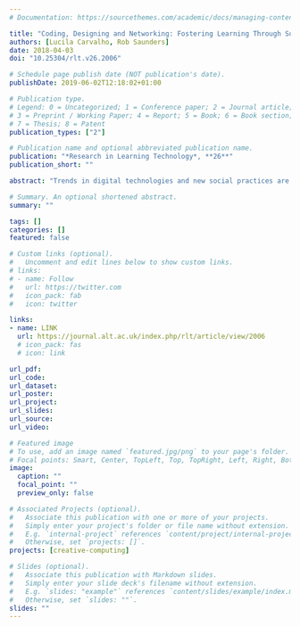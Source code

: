 ```yaml
---
# Documentation: https://sourcethemes.com/academic/docs/managing-content/

title: "Coding, Designing and Networking: Fostering Learning Through Social Connections"
authors: [Lucila Carvalho, Rob Saunders]
date: 2018-04-03
doi: "10.25304/rlt.v26.2006"

# Schedule page publish date (NOT publication's date).
publishDate: 2019-06-02T12:18:02+01:00

# Publication type.
# Legend: 0 = Uncategorized; 1 = Conference paper; 2 = Journal article;
# 3 = Preprint / Working Paper; 4 = Report; 5 = Book; 6 = Book section;
# 7 = Thesis; 8 = Patent
publication_types: ["2"]

# Publication name and optional abbreviated publication name.
publication: "*Research in Learning Technology*, **26**"
publication_short: ""

abstract: "Trends in digital technologies and new social practices are calling for innovative models of learning in education. A recent development in the learning sciences, which conceptualises learning activity as networked learning, can offer deeper insight into how digital learning spaces influence the ensuing activity of learners. The networked approach coupled with social semiotics is applied in the analysis of Peep – a computer-based platform with social networking features that supports an undergraduate design course. This article illustrates how the networked learning approach and social semiotics reveal elements of the platform that enable design learning and foster social connections amongst students and lecturers. The article also examines the distribution of students’ activity and changes in their patterns of interaction over time."

# Summary. An optional shortened abstract.
summary: ""

tags: []
categories: []
featured: false

# Custom links (optional).
#   Uncomment and edit lines below to show custom links.
# links:
# - name: Follow
#   url: https://twitter.com
#   icon_pack: fab
#   icon: twitter

links:
- name: LINK
  url: https://journal.alt.ac.uk/index.php/rlt/article/view/2006
  # icon_pack: fas
  # icon: link

url_pdf:
url_code:
url_dataset:
url_poster:
url_project:
url_slides:
url_source:
url_video:

# Featured image
# To use, add an image named `featured.jpg/png` to your page's folder. 
# Focal points: Smart, Center, TopLeft, Top, TopRight, Left, Right, BottomLeft, Bottom, BottomRight.
image:
  caption: ""
  focal_point: ""
  preview_only: false

# Associated Projects (optional).
#   Associate this publication with one or more of your projects.
#   Simply enter your project's folder or file name without extension.
#   E.g. `internal-project` references `content/project/internal-project/index.md`.
#   Otherwise, set `projects: []`.
projects: [creative-computing]

# Slides (optional).
#   Associate this publication with Markdown slides.
#   Simply enter your slide deck's filename without extension.
#   E.g. `slides: "example"` references `content/slides/example/index.md`.
#   Otherwise, set `slides: ""`.
slides: ""
---
```

